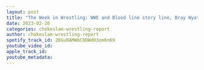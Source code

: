 ```yaml
---
layout: post
title: "The Week in Wrestling: WWE and Blood line story line, Bray Wyatt not been use properly, AEW Dynamite and Rampage, Glenn Gilberti body shaming, IWC and its toxic fans plus more!"
date: 2023-02-26
categories: chokeslam-wrestling-report
author: chokeslam-wrestling-report
spotify_track_id: 2DGuRAMWbC0DWd03om6n69
youtube_video_id: 
apple_track_id: 
youtube_metadata: 
---
```

